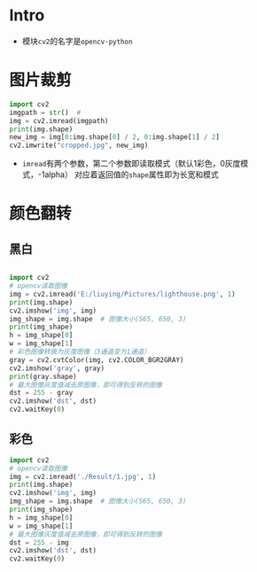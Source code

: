 # Intro

+ 模块`cv2`的名字是`opencv-python`

# 图片裁剪
```python
import cv2
imgpath = str()  # 
img = cv2.imread(imgpath)
print(img.shape)
new_img = img[0:img.shape[0] / 2, 0:img.shape[1] / 2]
cv2.imwrite("cropped.jpg", new_img)
```

+ `imread`有两个参数，第二个参数即读取模式（默认1彩色，0灰度模式，-1alpha）
	对应着返回值的`shape`属性即为长宽和模式

# 颜色翻转

## 黑白
```

```

```python
import cv2
# opencv读取图像
img = cv2.imread('E:/liuying/Pictures/lighthouse.png', 1)
print(img.shape)
cv2.imshow('img', img)
img_shape = img.shape  # 图像大小(565, 650, 3)
print(img_shape)
h = img_shape[0]
w = img_shape[1]
# 彩色图像转换为灰度图像（3通道变为1通道）
gray = cv2.cvtColor(img, cv2.COLOR_BGR2GRAY)
cv2.imshow('gray', gray)
print(gray.shape)
# 最大图像灰度值减去原图像，即可得到反转的图像
dst = 255 - gray
cv2.imshow('dst', dst)
cv2.waitKey(0)


```



## 彩色

```python
import cv2
# opencv读取图像
img = cv2.imread('./Result/1.jpg', 1)
print(img.shape)
cv2.imshow('img', img)
img_shape = img.shape  # 图像大小(565, 650, 3)
print(img_shape)
h = img_shape[0]
w = img_shape[1]
# 最大图像灰度值减去原图像，即可得到反转的图像
dst = 255 - img
cv2.imshow('dst', dst)
cv2.waitKey(0)

```